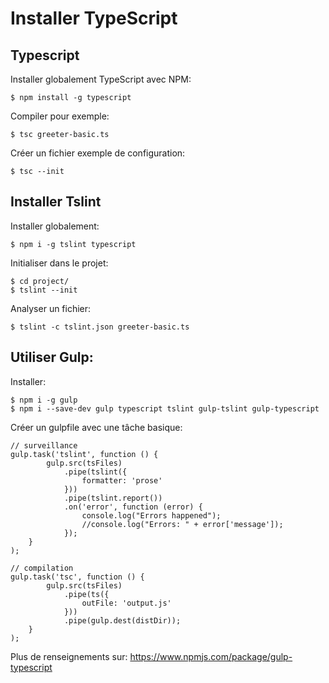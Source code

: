 # Installer TypeScript

## Typescript

Installer globalement TypeScript avec NPM:

    $ npm install -g typescript
    
Compiler pour exemple:

    $ tsc greeter-basic.ts

Créer un fichier exemple de configuration:

    $ tsc --init

## Installer Tslint

Installer globalement:

    $ npm i -g tslint typescript

Initialiser dans le projet:

    $ cd project/
    $ tslint --init
    
Analyser un fichier:

    $ tslint -c tslint.json greeter-basic.ts 

## Utiliser Gulp:

Installer:

    $ npm i -g gulp  
    $ npm i --save-dev gulp typescript tslint gulp-tslint gulp-typescript

Créer un gulpfile avec une tâche basique:

    // surveillance
    gulp.task('tslint', function () {
            gulp.src(tsFiles)
                .pipe(tslint({
                    formatter: 'prose'
                }))
                .pipe(tslint.report())
                .on('error', function (error) {
                    console.log("Errors happened");
                    //console.log("Errors: " + error['message']);
                });
        }
    );
    
    // compilation
    gulp.task('tsc', function () {
            gulp.src(tsFiles) 
                .pipe(ts({
                    outFile: 'output.js'
                }))
                .pipe(gulp.dest(distDir));
        }
    );
    
Plus de renseignements sur: https://www.npmjs.com/package/gulp-typescript

